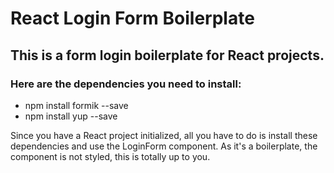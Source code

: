 # React Login Form Boilerplate
 
## This is a form login boilerplate for React projects.

### Here are the dependencies you need to install:
 - npm install formik --save
 - npm install yup --save

Since you have a React project initialized, all you have to do is install these dependencies and use the LoginForm component.
As it's a boilerplate, the component is not styled, this is totally up to you.
